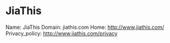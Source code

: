 
# JiaThis

Name: JiaThis
Domain: jiathis.com
Home: http://www.jiathis.com/
Privacy_policy: http://www.jiathis.com/privacy
